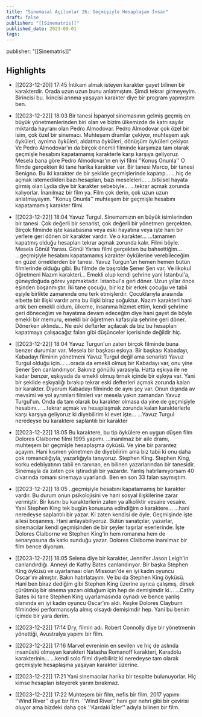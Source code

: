 ```yaml
---
title: "Sinemasal Açılımlar 26: Geçmişiyle Hesaplaşan İnsan"
draft: false
publisher: "[[Sinematris]]"
published_date: 2023-09-01
tags:
---
```

publisher: "[[Sinematris]]"


## Highlights
* [[2023-12-20]] 17:45  İntikam almak isteyen karakter gayet bilinen bir karakterdir. Orada uzun uzun bunu anlatmıştım. Şimdi tekrar girmeyeyim. Birincisi bu. İkincisi arınma yaşayan karakter diye bir program yapmıştım ben.

* [[2023-12-22]] 18:03  Bir tanesi İspanyol sinemasının gelmiş geçmiş en büyük yönetmenlerinden biri olan ve bizim ülkemizde de katrı sayılır miktarda hayranı olan Pedro Almodovar. Pedro Almodovar çok özel bir isim, çok özel bir sinemacı. Muhteşem dramlar çekiyor, muhteşem aşk öyküleri, ayrılma öyküleri, aldatma öyküleri, dönüşüm öyküleri çekiyor. Ve Pedro Almodovar'ın da birçok önemli filminde karşımıza tam olarak geçmişle hesabını kapatamamış karakterle karşı karşıya geliyoruz. Mesela bana göre Pedro Almodovar'ın en iyi filmi ''Konuş Onunla'' O filmde gerçekten iki tane harika karakter var. Bir tanesi Marco, bir tanesi Benigno. Bu iki karakter de bir şekilde geçmişlerinde kapatıp... ...hiç de açmak istemedikleri bazı hesapları, bazı meseleleri... ...bitkisel hayata girmiş olan Lydia diye bir karakter sebebiyle... ...tekrar açmak zorunda kalıyorlar. İnanılmaz bir film ya. Film çok derin, çok uzun uzun anlatmayayım. ''Konuş Onunla'' muhteşem bir geçmişle hesabını kapatamamış karakter filmi.

* [[2023-12-22]] 18:04  Yavuz Turgul. Sinemamızın en büyük isimlerinden bir tanesi. Çok değerli bir senarist, çok değerli bir yönetmen gerçekten. Birçok filminde işte kasabasına veya eski hayatına veya işte hani bir yerlere geri dönen bir karakter vardır. Ve o karakter... ...tamamen kapatmış olduğu hesapları tekrar açmak zorunda kalır. Filmi böyle. Mesela Gönül Yarası. Gönül Yarası filmi gerçekten bu bahsettiğim... ...geçmişiyle hesabını kapatamamış karakter öykülerine verebileceğim en güzel örneklerden bir tanesi. Yavuz Turgun'un hemen hemen bütün filmlerinde olduğu gibi. Bu filmde de başrolde Şener Şen var. Ve ilkokul öğretmeni Nazım karakteri... Emekli olup kendi şehrine yani İstanbul'a, güneydoğuda görev yapmaktadır. İstanbul'a geri döner. Uzun yıllar önce eşinden boşanmıştır. İki tane çocuğu, bir kız bir erkek çocuğu ve tabii eşiyle birlikte zamanında onu terk etmişlerdir. Çocuklarıyla arasında elbette bir ilişki vardır ama bu ilişki biraz soğuktur. Nazım karakteri hani artık ben emekli oldum, ülkeme, insanıma hizmet ettim, kendi şehrime geri döneceğim ve hayatıma devam edeceğim diye hani gayet de böyle emekli bir memuru, emekli bir öğretmen kafasıyla şehrine geri döner. Dönerken aklında... Ne eski defterler açılacak da biz bu hesapları kapatmaya çalışacağız falan gibi düşünceler içerisinde değildir hiç.

* [[2023-12-22]] 18:04  Yavuz Turgun'un zaten birçok filminde buna benzer durumlar var. Mesela bir başkası eşkıya. Bir başkası Kabadayı, Kabadayı filminin yönetmeni Yavuz Turgul değil ama senaristi Yavuz Turgul olduğu için... ...orada da emekli olmuş bir Kabadayı var, onu yine Şener Şen canlandırıyor. Bakınız gönüllü yarasıyla. Hatta eşkıya ile ne kadar benzer, eşkıyada da emekli olmuş tırnak içinde bir eşkıya var. Yani bir şekilde eşkıyalığı bırakıp tekrar eski defterleri açmak zorunda kalan bir karakter. Diyorum Kabadayı filminde de aynı şey var. Onun dışında av mevsimi ve yol ayrımları filmleri var mesela yakın zamandan Yavuz Turgul'un. Onda da tam olarak bu karakter olmasa da yine de geçmişiyle hesabını... ...tekrar açmak ve hesaplaşmak zorunda kalan karakterlerle karşı karşıya geliyoruz ki diyebilirim ki evet işte... ...Yavuz Turgul neredeyse bu karaktere saplantılı bir karakter

* [[2023-12-22]] 18:05  Bu karaktere, bu tip öykülere en uygun düşen film Dolores Claiborne filmi 1995 yapımı. ...inanılmaz bir aile dramı, muhteşem bir geçmişle hesaplaşma öyküsü. Ve yine bir parantez açayım. Hani kısmen yönetmen de diyebilirim ama biz tabii ki onu daha çok romancılığıyla, yazarlığıyla tanıyoruz. Stephen King. Stephen King, korku edebiyatının tabii en tanınan, en bilinen yazarlarından bir tanesidir. Sinemayla da zaten çok iştiradışlı bir yazardır. Yanlış hatırlamıyorsam 40 civarında romanı sinemaya uyarlandı. Ben en son 33 falan saymıştım.

* [[2023-12-22]] 18:05  ..geçmişiyle hesabını kapatamamış bir karakter vardır. Bu durum onun psikolojisini ve hani sosyal ilişkilerine zarar vermiştir. Bir kısmı bu karakterlerin zaten ya alkoliktir vesaire vesaire. Yani Stephen King tek bugün konusuna edindiğim o karaktere... ...hani neredeyse saplantılı bir yazar. Ki zaten kendisi de öyle. Geçmişinde işte ailesi boşanmış. Hani anlayabiliyoruz. Bütün sanatçılar, yazarlar, sinemacılar kendi geçmişinden de bir şeyler taşırlar eserlerinde. İşte Dolores Claiborne ve Stephen King'in hem romanına hem de senaryosuna da katkı sunduğu yazar. Dolores Claiborne inanılmaz bir film bence diyorum.

* [[2023-12-22]] 18:05  Selena diye bir karakter, Jennifer Jason Leigh'in canlandırdığı. Anneyi de Kathy Bates canlandırıyor. Bir başka Stephen King öyküsü ve uyarlaması olan Missouri'de en iyi kadın oyuncu Oscar'ını almıştır. Bakın hatırlatayım. Ve bu da Stephen King öyküsü. Hani ben biraz dediğim gibi Stephen King üzerine ayrıca çalışmış, dirsek çürütmüş bir sinema yazarı olduğum için hep de demişimdir ki... ...Cathy Bates iki tane Stephen King uyarlamasında oynadı ve bence yanlış olanında en iyi kadın oyuncu Oscar'ını aldı. Keşke Dolores Clayburn filmindeki performansıyla almış olsaydı demişimdir hep. Yani bu benim içimde bir yara derim.

* [[2023-12-22]] 17:14  Dry, filmin adı. Robert Connolly diye bir yönetmenin yönettiği, Avustralya yapımı bir film.

* [[2023-12-22]] 17:16  Marvel evreninin en sevilen ve hiç de aslında insanüstü olmayan karakteri Natasha Romanoff karakteri, Karadolu karakterinin... ...kendi solo filmi diyebiliriz ki neredeyse tam olarak geçmişiyle hesaplaşma yaşayan karakter üzerine.

* [[2023-12-22]] 17:21  Yani sinemacılar harika bir tespitte bulunuyorlar. Hiç kimse hesapları isteyerek yarım bırakmaz.

* [[2023-12-22]] 17:22  Muhteşem bir film, nefis bir film. 2017 yapımı ''Wind River'' diye bir film. ''Wind River'' hani ger nehri gibi bir çevirisi oluyor ama bizdeki daha çok ''Kardaki İzler'' adıyla bilinen bir film.


